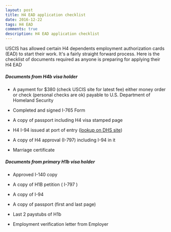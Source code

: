 ```yaml
---
layout: post
title: H4 EAD application checklist
date: 2016-12-22
tags: H4 EAD
comments: true
description: H4 EAD application checklist
---
```

USCIS has allowed certain H4 dependents employment authorization cards (EAD) to start their work. It's a fairly straight forward
process. Here is the checklist of documents required as anyone is preparing for applying their H4 EAD

##### Documents from H4b visa holder

- A payment for $380 (check USCIS site for latest fee) either money order or check (personal checks are ok) payable to U.S. Department of Homeland Security

- Completed and signed I-765 Form

- A copy of passport including H4 visa stamped page

- H4 I-94 issued at port of entry ([lookup on DHS site](https://i94.cbp.dhs.gov/I94/#/recent-search)) 

- A copy of H4 approval (I-797) including I-94 in it 

- Marriage certificate

##### Documents from primary H1b visa holder

- Approved I-140 copy

- A copy of H1B petition ( I-797 )

- A copy of I-94

- A copy of passport (first and last page)

- Last 2 paystubs of H1b

- Employment verification letter from Employer 
